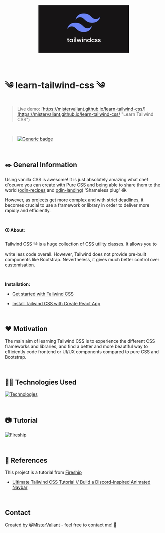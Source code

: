 <p align="center">
  <a target='_blank' href='https://github.com/MisterValiant'>
    <img width=290px src="./tailwind-thumb.jpg" alt="Tailwind CSS logo" title='Tailwind CSS logo'/>
  </a>
</p>

<br/>

# ༄ learn-tailwind-css ༄
> 

>Live demo:
[https://mistervaliant.github.io/learn-tailwind-css/](https://mistervaliant.github.io/learn-tailwind-css/ "Learn Tailwind CSS")

<br/>

<!-- >[![Generic badge](https://img.shields.io/badge/Project_Status:-Deployed-<COLOR>.svg)](https://github.com/MisterValiant) -->

>[![Generic badge](https://img.shields.io/badge/Project_Status:-In_Progress-blue.svg)](https://github.com/MisterValiant)


<br/>

## ✒️ General Information 
Using vanilla CSS is awesome! It is just absolutely amazing what chef d'oeuvre you can create with Pure CSS and being able to share them to the world ([odin-recipes](https://github.com/MisterValiant/odin-recipes "Odin Recipes") and [odin-landing](https://github.com/MisterValiant/odin-landing "Odin Landing")) 'Shameless plug' 😂. 

However, as projects get more complex and with strict deadlines, it becomes crucial to use a framework or library in order to deliver more rapidly and efficiently.

<br/>

**🛈 About:**

Tailwind CSS ༄ is a huge collection of CSS utility classes. It allows you to write less code overall. However, Tailwind does not provide pre-built components like Bootstrap. Nevertheless, it gives much better control over customisation.

<br/>

**Installation:**

- [Get started with Tailwind CSS](https://tailwindcss.com/docs/installation "Tailwindcss")

- [Install Tailwind CSS with Create React App](https://tailwindcss.com/docs/guides/create-react-app "Tailwindcss for react")


<br/>

## ❤️ Motivation
The main aim of learning Tailwind CSS is to experience the different CSS frameworks and libraries, and find a better and more beautiful way to efficiently code frontend or UI/UX components compared to pure CSS and Bootstrap.

<br/>

## 👨‍💻 Technologies Used

<div align="left">

  [![Technologies](https://skillicons.dev/icons?i=react,tailwind)](https://skillicons.dev)

</div>

<br/>

## 📷 Tutorial
[![Fireship](https://fireship.io/lessons/tailwind-tutorial/img/featured.png)
](https://www.youtube.com/watch?v=pfaSUYaSgRo)

<br/>

## 🔗 References
This project is a tutorial from [Fireship](https://www.youtube.com/@Fireship "Fireship")

 - <a href='https://www.youtube.com/watch?v=pfaSUYaSgRo'>Ultimate Tailwind CSS Tutorial // Build a Discord-inspired Animated Navbar</a>

<br/>

## Contact
Created by [@MisterValiant](https://github.com/MisterValiant) - feel free to contact me! 📧